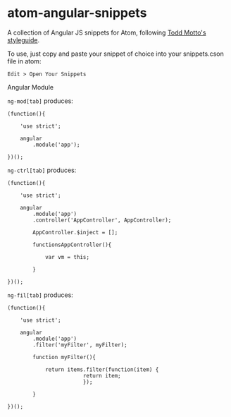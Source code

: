 # atom-angular-snippets
A collection of Angular JS snippets for Atom, following [Todd Motto's styleguide](https://github.com/toddmotto/angularjs-styleguide).

To use, just copy and paste your snippet of choice into your snippets.cson file in atom:

    Edit > Open Your Snippets

Angular Module

`ng-mod[tab]` produces:

	(function(){
	
		'use strict';
	
		angular
			.module('app');
	
	})();

`ng-ctrl[tab]` produces:

	(function(){

		'use strict';

		angular
			.module('app')
			.controller('AppController', AppController);

			AppController.$inject = [];

			functionsAppController(){

				var vm = this;

			}

	})();

`ng-fil[tab]` produces:

	(function(){

		'use strict';

		angular
			.module('app')
			.filter('myFilter', myFilter);

			function myFilter(){

				return items.filter(function(item) {
	                		return item;
	                        });
	                        
			}
			
	})();
